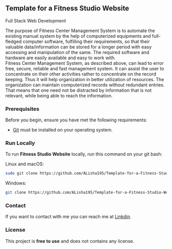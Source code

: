 ## Template for a Fitness Studio Website
Full Stack Web Development

The purpose of Fitness Center Management System is to automate the existing manual system by the help of computerized equipments and full-fledged computer software, 
fulfilling their requirements, so that their valuable data/information can be stored for a longer period with easy accessing and manipulation of the same. 
The required software and hardware are easily available and easy to work with. 
<br>
Fitness Center Management System, as described above, can lead to error free, secure, reliable and fast management system. It can assist the user to concentrate on their other activities rather to concentrate on the record keeping. 
Thus it will help organization in better utilization of resources. The organization can maintain computerized records without redundant entries. That means that one need not be distracted by information that is not relevant, while being able to reach the information.

### Prerequisites

Before you begin, ensure you have met the following requirements:

* [Git](https://git-scm.com/downloads "Download Git") must be installed on your operating system.

### Run Locally

To run **Fitness Studio Website** locally, run this command on your git bash:

Linux and macOS:

```bash
sudo git clone https://github.com/ALisha195/Template-for-a-Fitness-Studio-Website.git
```

Windows:

```bash
git clone https://github.com/ALisha195/Template-for-a-Fitness-Studio-Website.git
```

### Contact

If you want to contact with me you can reach me at [Linkdin](www.linkedin.com/in/alisha-muskaan-45a38028b).

### License

This project is **free to use** and does not contains any license.
